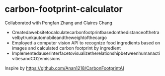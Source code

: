 # carbon-footprint-calculator
Collaborated with Pengfan Zhang and Claires Chang
* Createdawebsitetocalculatecarbonfootprintbasedonthedistanceofthetravelbytrunkautomobileandtheweightofthecargo
* Employed a computer vision API to recognize food ingredients based on images and calculated carbon footprint by ingredient
* ImplementedauserinterfacetovisualizetherelationshipbetweenhumanactivitiesandCO2emissions

Inspire by https://github.com/Anan1218/CarbonFootprintAI
